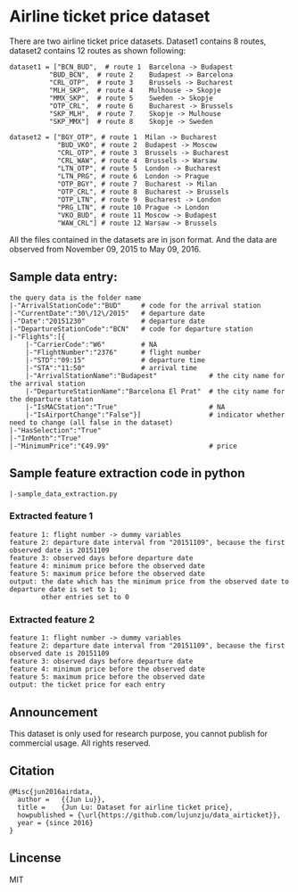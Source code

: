 # Airline ticket price dataset

There are two airline ticket price datasets. Dataset1 contains 8 routes, dataset2 contains 12 routes as shown following:

```
dataset1 = ["BCN_BUD",  # route 1  Barcelona -> Budapest
          "BUD_BCN",  # route 2    Budapest -> Barcelona
          "CRL_OTP",  # route 3    Brussels -> Bucharest
          "MLH_SKP",  # route 4    Mulhouse -> Skopje
          "MMX_SKP",  # route 5    Sweden -> Skopje
          "OTP_CRL",  # route 6    Bucharest -> Brussels
          "SKP_MLH",  # route 7    Skopje -> Mulhouse
          "SKP_MMX"]  # route 8    Skopje -> Sweden
```

```
dataset2 = ["BGY_OTP", # route 1  Milan -> Bucharest
            "BUD_VKO", # route 2  Budapest -> Moscow
            "CRL_OTP", # route 3  Brussels -> Bucharest
            "CRL_WAW", # route 4  Brussels -> Warsaw
            "LTN_OTP", # route 5  London -> Bucharest
            "LTN_PRG", # route 6  London -> Prague
            "OTP_BGY", # route 7  Bucharest -> Milan
            "OTP_CRL", # route 8  Bucharest -> Brussels
            "OTP_LTN", # route 9  Bucharest -> London
            "PRG_LTN", # route 10 Prague -> London
            "VKO_BUD", # route 11 Moscow -> Budapest
            "WAW_CRL"] # route 12 Warsaw -> Brussels
```

All the files contained in the datasets are in json format. And the data are observed from November 09, 2015 to May 09, 2016. 

## Sample data entry:

```
the query data is the folder name
|-"ArrivalStationCode":"BUD"     # code for the arrival station 
|-"CurrentDate":"30\/12\/2015"   # departure date
|-"Date":"20151230"              # departure date
|-"DepartureStationCode":"BCN"   # code for departure station
|-"Flights":[{
    |-"CarrierCode":"W6"         # NA
    |-"FlightNumber":"2376"      # flight number
    |-"STD":"09:15"              # departure time
    |-"STA":"11:50"              # arrival time
    |-"ArrivalStationName":"Budapest"             # the city name for the arrival station
    |-"DepartureStationName":"Barcelona El Prat"  # the city name for the departure station
    |-"IsMACStation":"True"                       # NA
    |-"IsAirportChange":"False"}]                 # indicator whether need to change (all false in the dataset)
|-"HasSelection":"True"
|-"InMonth":"True"
|-"MinimumPrice":"€49.99"                         # price

```

## Sample feature extraction code in python
```
|-sample_data_extraction.py
```

### Extracted feature 1
```
feature 1: flight number -> dummy variables
feature 2: departure date interval from "20151109", because the first observed date is 20151109
feature 3: observed days before departure date
feature 4: minimum price before the observed date
feature 5: maximum price before the observed date
output: the date which has the minimum price from the observed date to departure date is set to 1;
        other entries set to 0
```

### Extracted feature 2
```
feature 1: flight number -> dummy variables
feature 2: departure date interval from "20151109", because the first observed date is 20151109
feature 3: observed days before departure date
feature 4: minimum price before the observed date
feature 5: maximum price before the observed date
output: the ticket price for each entry
```

## Announcement
This dataset is only used for research purpose, you cannot publish for commercial usage. All rights reserved.

## Citation
```
@Misc{jun2016airdata,
  author =   {{Jun Lu}},
  title =    {Jun Lu: Dataset for airline ticket price},
  howpublished = {\url{https://github.com/lujunzju/data_airticket}},
  year = {since 2016}
}
```


## Lincense
MIT
